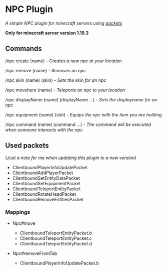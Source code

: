 # NPC Plugin
_A simple NPC plugin for minecraft servers using [packets](https://wiki.vg/Protocol)_

**Only for minecraft server version 1.19.3**

## Commands

/npc create (name) - _Creates a new npc at your location_

/npc remove (name) - _Removes an npc_

/npc skin (name) (skin) - _Sets the skin for an npc_

/npc movehere (name) - _Teleports an npc to your location_

/npc displayName (name) (displayName ...) - _Sets the displayname for an npc_

/npc equipment (name) (slot) - _Equips the npc with the item you are holding_

/npc command (name) (command ...) - _The command will be executed when someone interacts with the npc_

## Used packets

_(Just a note for me when updating this plugin to a new version)_

- ClientboundPlayerInfoUpdatePacket
- ClientboundAddPlayerPacket
- ClientboundSetEntityDataPacket
- ClientboundSetEquipmentPacket
- ClientboundTeleportEntityPacket
- ClientboundRotateHeadPacket
- ClientboundRemoveEntitiesPacket

### Mappings

- Npc#move
  - ClientboundTeleportEntityPacket.b
  - ClientboundTeleportEntityPacket.c
  - ClientboundTeleportEntityPacket.d

- Npc#removeFromTab
  - ClientboundPlayerInfoUpdatePacket.b